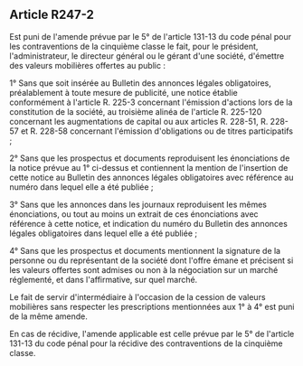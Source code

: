 Article R247-2
----
Est puni de l'amende prévue par le 5° de l'article 131-13 du code pénal pour les
contraventions de la cinquième classe le fait, pour le président,
l'administrateur, le directeur général ou le gérant d'une société, d'émettre des
valeurs mobilières offertes au public :

1° Sans que soit insérée au Bulletin des annonces légales obligatoires,
préalablement à toute mesure de publicité, une notice établie conformément à
l'article R. 225-3 concernant l'émission d'actions lors de la constitution de la
société, au troisième alinéa de l'article R. 225-120 concernant les
augmentations de capital ou aux articles R. 228-51, R. 228-57 et R. 228-58
concernant l'émission d'obligations ou de titres participatifs ;

2° Sans que les prospectus et documents reproduisent les énonciations de la
notice prévue au 1° ci-dessus et contiennent la mention de l'insertion de cette
notice au Bulletin des annonces légales obligatoires avec référence au numéro
dans lequel elle a été publiée ;

3° Sans que les annonces dans les journaux reproduisent les mêmes énonciations,
ou tout au moins un extrait de ces énonciations avec référence à cette notice,
et indication du numéro du Bulletin des annonces légales obligatoires dans
lequel elle a été publiée ;

4° Sans que les prospectus et documents mentionnent la signature de la personne
ou du représentant de la société dont l'offre émane et précisent si les valeurs
offertes sont admises ou non à la négociation sur un marché réglementé, et dans
l'affirmative, sur quel marché.

Le fait de servir d'intermédiaire à l'occasion de la cession de valeurs
mobilières sans respecter les prescriptions mentionnées aux 1° à 4° est puni de
la même amende.

En cas de récidive, l'amende applicable est celle prévue par le 5° de l'article
131-13 du code pénal pour la récidive des contraventions de la cinquième classe.
